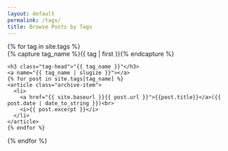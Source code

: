 ```yaml
---
layout: default
permalink: /tags/
title: Browse Posts by Tags
---
```



<div id="archives">
{% for tag in site.tags %}
  <div class="archive-group">
    {% capture tag_name %}{{ tag | first }}{% endcapture %}
    <div id="#{{ tag_name | slugize }}"></div>
    <p></p>

    <h3 class="tag-head">"{{ tag_name }}"</h3>
    <a name="{{ tag_name | slugize }}"></a>
    {% for post in site.tags[tag_name] %}
    <article class="archive-item">
      <li>
        <a href="{{ site.baseurl }}{{ post.url }}">{{post.title}}</a>({{ post.date | date_to_string }})<br>
        <i>{{ post.excerpt }}</i>
      </li>
    </article>
    {% endfor %}
  </div>
{% endfor %}
</div>
